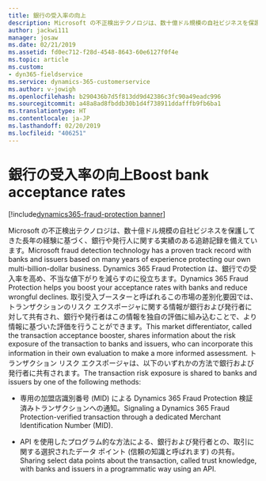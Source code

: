 ```yaml
---
title: 銀行の受入率の向上
description: Microsoft の不正検出テクノロジは、数十億ドル規模の自社ビジネスを保護してきた長年の経験に基づく、銀行や発行者に関する実績のある追跡記録を備えています。
author: jackwi111
manager: josaw
ms.date: 02/21/2019
ms.assetid: fd0ec712-f28d-4548-8643-60e6127f0f4e
ms.topic: article
ms.custom:
- dyn365-fieldservice
ms.service: dynamics-365-customerservice
ms.author: v-jowigh
ms.openlocfilehash: b290436b7d5f813dd9d42386c3fc90a49eadc996
ms.sourcegitcommit: a48a8ad8fbddb30b1d4f738911ddafffb9fb6ba1
ms.translationtype: HT
ms.contentlocale: ja-JP
ms.lasthandoff: 02/20/2019
ms.locfileid: "406251"
---
```

#  <a name="boost-bank-acceptance-rates"></a><span data-ttu-id="009ad-103">銀行の受入率の向上</span><span class="sxs-lookup"><span data-stu-id="009ad-103">Boost bank acceptance rates</span></span>
[!include[dynamics365-fraud-protection banner](../../includes/dynamics365-fraud-protection.md)]






<span data-ttu-id="009ad-104">Microsoft の不正検出テクノロジは、数十億ドル規模の自社ビジネスを保護してきた長年の経験に基づく、銀行や発行人に関する実績のある追跡記録を備えています。</span><span class="sxs-lookup"><span data-stu-id="009ad-104">Microsoft fraud detection technology has a proven track record with banks and issuers based on many years of experience protecting our own multi-billion-dollar business.</span></span> <span data-ttu-id="009ad-105">Dynamics 365 Fraud Protection は、銀行での受入率を高め、不当な値下がりを減らすのに役立ちます。</span><span class="sxs-lookup"><span data-stu-id="009ad-105">Dynamics 365 Fraud Protection helps you boost your acceptance rates with banks and reduce wrongful declines.</span></span> <span data-ttu-id="009ad-106">取引受入ブースターと呼ばれるこの市場の差別化要因では、トランザクションのリスク エクスポージャに関する情報が銀行および発行者に対して共有され、銀行や発行者はこの情報を独自の評価に組み込むことで、より情報に基づいた評価を行うことができます。</span><span class="sxs-lookup"><span data-stu-id="009ad-106">This market differentiator, called the transaction acceptance booster, shares information about the risk exposure of the transaction to banks and issuers, who can incorporate this information in their own evaluation to make a more informed assessment.</span></span> <span data-ttu-id="009ad-107">トランザクション リスク エクスポージャは、以下のいずれかの方法で銀行および発行者に共有されます。</span><span class="sxs-lookup"><span data-stu-id="009ad-107">The transaction risk exposure is shared to banks and issuers by one of the following methods:</span></span>

-   <span data-ttu-id="009ad-108">専用の加盟店識別番号 (MID) による Dynamics 365 Fraud Protection 検証済みトランザクションへの通知。</span><span class="sxs-lookup"><span data-stu-id="009ad-108">Signaling a Dynamics 365 Fraud Protection-verified transaction through a dedicated Merchant Identification Number (MID).</span></span>

-   <span data-ttu-id="009ad-109">API を使用したプログラム的な方法による、銀行および発行者との、取引に関する選択されたデータ ポイント (信頼の知識と呼ばれます) の共有。</span><span class="sxs-lookup"><span data-stu-id="009ad-109">Sharing select data points about the transaction, called trust knowledge, with banks and issuers in a programmatic way using an API.</span></span>
